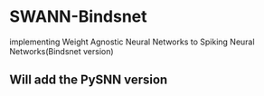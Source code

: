 # SWANN-Bindsnet
implementing Weight Agnostic Neural Networks to Spiking Neural Networks(Bindsnet version)

## Will add the PySNN version
